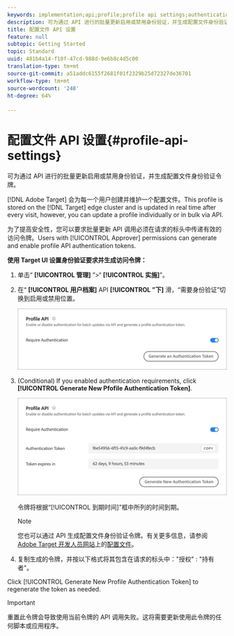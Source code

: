 ```yaml
---
keywords: implementation;api;profile;profile api settings;authentication token
description: 可为通过 API 进行的批量更新启用或禁用身份验证，并生成配置文件身份验证令牌。
title: 配置文件 API 设置
feature: null
subtopic: Getting Started
topic: Standard
uuid: 481b4a14-f10f-47cd-988d-9e6b8c4d5c00
translation-type: tm+mt
source-git-commit: a51addc6155f2681f01f2329b25d72327de36701
workflow-type: tm+mt
source-wordcount: '248'
ht-degree: 64%

---
```



# 配置文件 API 设置{#profile-api-settings}

可为通过 API 进行的批量更新启用或禁用身份验证，并生成配置文件身份验证令牌。

[!DNL Adobe Target] 会为每一个用户创建并维护一个配置文件。This profile is stored on the [!DNL Target] edge cluster and is updated in real time after every visit, however, you can update a profile individually or in bulk via API.

为了提高安全性，您可以要求批量更新 API 调用必须在请求的标头中传递有效的访问令牌。Users with [!UICONTROL Approver] permissions can generate and enable profile API authentication tokens.

**使用 Target UI 设置身份验证要求并生成访问令牌：**

1. 单击“ **[!UICONTROL 管理]** ”>“ **[!UICONTROL 实施]**”。
1. 在“ **[!UICONTROL 用户档案]** API **[!UICONTROL ”下]** 滑，“需要身份验证”切换到启用或禁用位置。

   ![](assets/profile_api_settings.png)

1. (Conditional) If you enabled authentication requirements, click **[!UICONTROL Generate New Pfofile Authentication Token]**.

   ![](assets/profile_api_settings_2.png)

   令牌将根据“[!UICONTROL 到期时间]”框中所列的时间到期。

   >[!NOTE]
   >
   >您也可以通过 API 生成配置文件身份验证令牌。有关更多信息，请参阅 [Adobe Target 开发人员网站](https://developers.adobetarget.com/)上的[配置文件](https://developers.adobetarget.com/api/#profiles)。

1. 复制生成的令牌，并按以下格式将其包含在请求的标头中：&quot;授权&quot; : &quot;持有者&quot;。

Click [!UICONTROL Generate New Profile Authentication Token] to regenerate the token as needed.

>[!IMPORTANT]
>
>重置此令牌会导致使用当前令牌的 API 调用失败。这将需要更新使用此令牌的任何脚本或应用程序。
